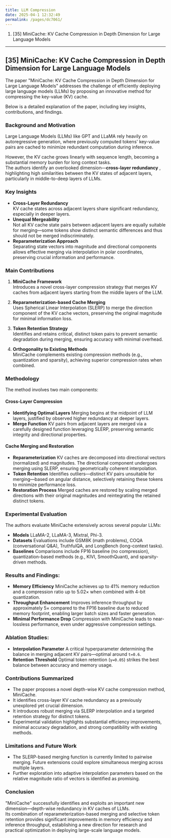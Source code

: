 ```yaml
---
title: LLM Compression
date: 2025-04-1 12:32:49
permalink: /pages/dc7061/
---
```


1. [35] MiniCache: KV Cache Compression in Depth Dimension for Large Language Models


---
## [35] MiniCache: KV Cache Compression in Depth Dimension for Large Language Models

The paper "MiniCache: KV Cache Compression in Depth Dimension for Large Language Models" addresses the challenge of efficiently deploying large language models (LLMs) by proposing an innovative method for compressing the key-value (KV) cache.

Below is a detailed explanation of the paper, including key insights, contributions, and findings.

### Background and Motivation 
Large Language Models (LLMs) like GPT and LLaMA rely heavily on autoregressive generation, where previously computed tokens' key-value pairs are cached to minimize redundant computation during inference.

However, the KV cache grows linearly with sequence length, becoming a substantial memory burden for long context tasks.<br> The authors identify an overlooked dimension—**cross-layer redundancy** , highlighting high similarities between the KV states of adjacent layers, particularly in middle-to-deep layers of LLMs.

### Key Insights 
- **Cross-Layer Redundancy**<br>KV cache states across adjacent layers share significant redundancy, especially in deeper layers.
- **Unequal Mergeability**<br>Not all KV cache state pairs between adjacent layers are equally suitable for merging—some tokens show distinct semantic differences and thus should not be merged indiscriminately.
- **Reparameterization Approach**<br>Separating state vectors into magnitude and directional components allows effective merging via interpolation in polar coordinates, preserving crucial information and performance.

### Main Contributions 
 
1. **MiniCache Framework** <br>Introduces a novel cross-layer compression strategy that merges KV caches from adjacent layers starting from the middle layers of the LLM.
 
2. **Reparameterization-based Cache Merging**<br>Uses Spherical Linear Interpolation (SLERP) to merge the direction component of the KV cache vectors, preserving the original magnitude for minimal information loss.
 
3. **Token Retention Strategy**<br>Identifies and retains critical, distinct token pairs to prevent semantic degradation during merging, ensuring accuracy with minimal overhead.
 
4. **Orthogonality to Existing Methods**<br>MiniCache complements existing compression methods (e.g., quantization and sparsity), achieving superior compression rates when combined.

### Methodology 
The method involves two main components:
#### Cross-Layer Compression 
- **Identifying Optimal Layers**
  Merging begins at the midpoint of LLM layers, justified by observed higher redundancy at deeper layers.
- **Merge Function**
  KV pairs from adjacent layers are merged via a carefully designed function leveraging SLERP, preserving semantic integrity and directional properties.
#### Cache Merging and Restoration 
- **Reparameterization**
  KV caches are decomposed into directional vectors (normalized) and magnitudes. The directional component undergoes merging using SLERP, ensuring geometrically coherent interpolation.
- **Token Retention**
  Identifies outliers—distinct KV pairs unsuitable for merging—based on angular distance, selectively retaining these tokens to minimize performance loss.
- **Restoration Process**
  Merged caches are restored by scaling merged directions with their original magnitudes and reintegrating the retained distinct tokens.
### Experimental Evaluation 
The authors evaluate MiniCache extensively across several popular LLMs:
- **Models**
  LLaMA-2, LLaMA-3, Mixtral, Phi-3.
- **Datasets**
  Evaluations include GSM8K (math problems), COQA (conversational Q&A), TruthfulQA, and LongBench (long-context tasks).
- **Baselines**
  Comparisons include FP16 baseline (no compression), quantization-based methods (e.g., KIVI, SmoothQuant), and sparsity-driven methods.
### Results and Findings: 
- **Memory Efficiency**
  MiniCache achieves up to 41% memory reduction and a compression ratio up to 5.02× when combined with 4-bit quantization.
- **Throughput Enhancement**
  Improves inference throughput by approximately 5× compared to the FP16 baseline due to reduced memory footprint, enabling larger batch sizes and faster generation.
- **Minimal Performance Drop**
  Compression with MiniCache leads to near-lossless performance, even under aggressive compression settings.
### Ablation Studies: 
- **Interpolation Parameter**
  A critical hyperparameter determining the balance in merging adjacent KV pairs—optimal around `t=0.6`.
- **Retention Threshold**
  Optimal token retention (`γ=0.05`) strikes the best balance between accuracy and memory usage.
### Contributions Summarized 
- The paper proposes a novel depth-wise KV cache compression method, MiniCache.
- It identifies cross-layer KV cache redundancy as a previously unexplored yet crucial dimension.
- It introduces robust merging via SLERP interpolation and a targeted retention strategy for distinct tokens.
- Experimental validation highlights substantial efficiency improvements, minimal accuracy degradation, and strong compatibility with existing methods.
### Limitations and Future Work 
- The SLERP-based merging function is currently limited to pairwise merging.
  Future extensions could explore simultaneous merging across multiple layers.
- Further exploration into adaptive interpolation parameters based on the relative magnitude ratio of vectors is identified as promising.
### Conclusion 
"MiniCache" successfully identifies and exploits an important new dimension—depth-wise redundancy in KV caches of LLMs.<br>
Its combination of reparameterization-based merging and selective token retention provides significant improvements in memory efficiency and inference throughput, establishing a new direction for research and practical optimization in deploying large-scale language models.
